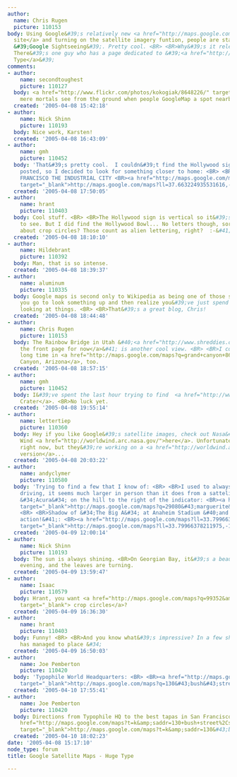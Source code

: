 ```yaml
---
author:
  name: Chris Rugen
  picture: 110153
body: Using Google&#39;s relatively new <a href="http://maps.google.com/maps">mapping
  site</a> and turning on the satellite imagery funtion, people are starting to do
  &#39;Google Sightseeing&#39;. Pretty cool. <BR> <BR>Why&#39;s it relevant to Typophile?
  There&#39;s one guy who has a page dedicated to &#39;<a href="http://www.shreddies.org/gmaps/category/large-type/">Large
  Type</a>&#39;
comments:
- author:
    name: secondtoughest
    picture: 110127
  body: <a href="http://www.flickr.com/photos/kokogiak/8648226/" target="_blank"><i>&#34;What
    mere mortals see from the ground when people GoogleMap a spot nearby.</i>&#34;</a>
  created: '2005-04-08 15:42:18'
- author:
    name: Nick Shinn
    picture: 110193
  body: Nice work, Karsten!
  created: '2005-04-08 16:43:09'
- author:
    name: gmh
    picture: 110452
  body: 'That&#39;s pretty cool.  I couldn&#39;t find the Hollywood sign that they
    posted, so I decided to look for something closer to home: <BR> <BR>SOUTH SAN
    FRANCISCO THE INDUSTRIAL CITY <BR><a href="http://maps.google.com/maps?ll=37.663224935531616%2C-122.41793990135193&amp;spn=0.00582575798034668%2C0.008121728897094727&amp;t=k&amp;hl=en"
    target="_blank">http://maps.google.com/maps?ll=37.663224935531616,-122.41793990135193&amp;spn=0.00582575798034668,0.008121728897094727&amp;t=k&amp;hl=en</a>'
  created: '2005-04-08 17:50:05'
- author:
    name: hrant
    picture: 110403
  body: Cool stuff. <BR> <BR>The Hollywood sign is vertical so it&#39;s probably hard
    to see. But I did find the Hollywood Bowl... No letters though, sorry. Hey, what
    about crop circles? Those count as alien lettering, right?  :-&#41; <BR> <BR>hhp
  created: '2005-04-08 18:10:10'
- author:
    name: Hildebrant
    picture: 110392
  body: Man, that is so intense.
  created: '2005-04-08 18:39:37'
- author:
    name: aluminum
    picture: 110335
  body: Google maps is second only to Wikipedia as being one of those sites where
    you go to look something up and then realize you&#39;ve just spend an hour randomly
    looking at things. <BR> <BR>That&#39;s a great blog, Chris!
  created: '2005-04-08 18:44:48'
- author:
    name: Chris Rugen
    picture: 110153
  body: The Rainbow Bridge in Utah &#40;<a href="http://www.shreddies.org/gmaps/">on
    the front page for now</a>&#41; is another cool view. <BR> <BR>I could spend a
    long time in <a href="http://maps.google.com/maps?q=grand+canyon+86023&amp;t=k&amp;hl=en">Grand
    Canyon, Arizona</a>, too.
  created: '2005-04-08 18:57:15'
- author:
    name: gmh
    picture: 110452
  body: I&#39;ve spent the last hour trying to find  <a href="http://www.pbs.org/art21/artists/turrell/clip1.html">Roden
    Crater</a>. <BR>No luck yet.
  created: '2005-04-08 19:55:14'
- author:
    name: lettertiep
    picture: 110360
  body: Hey if you like Google&#39;s satellite images, check out Nasa&#39;s World
    Wind <a href="http://worldwind.arc.nasa.gov/">here</a>. Unfortunately only Windows
    right now, but they&#39;re working on a <a href="http://worldwind.arc.nasa.gov/forums/index.php?showtopic=35">Mac
    version</a>...
  created: '2005-04-08 20:03:22'
- author:
    name: andyclymer
    picture: 110580
  body: 'Trying to find a few that I know of: <BR> <BR>I used to always pass this
    driving, it seems much larger in person than it does from a sattelite, but the
    &#34;Acura&#34; on the hill to the right of the indicator: <BR><a href="http://maps.google.com/maps?q=29080+marguerite+pkwy%2Cmission+viejo%2C+ca&amp;spn=0.005525350570678711%2C0.006791353225708008&amp;t=k&amp;hl=en"
    target="_blank">http://maps.google.com/maps?q=29080&#43;marguerite&#43;pkwy,mission&#43;viejo,&#43;ca&amp;spn=0.005525350570678711,0.006791353225708008&amp;t=k&amp;hl=en</a>
    <BR> <BR>Shadow of &#34;The Big A&#34; at Anaheim Stadium &#40;and some cool motocross
    action!&#41;: <BR><a href="http://maps.google.com/maps?ll=33.79966378211975%2C-117.88068294525146&amp;spn=0.005525350570678711%2C0.006791353225708008&amp;t=k&amp;hl=en"
    target="_blank">http://maps.google.com/maps?ll=33.79966378211975,-117.88068294525146&amp;spn=0.005525350570678711,0.006791353225708008&amp;t=k&amp;hl=en</a>'
  created: '2005-04-09 12:00:14'
- author:
    name: Nick Shinn
    picture: 110193
  body: The sun is always shining. <BR>On Georgian Bay, it&#39;s a beautiful Fall
    evening, and the leaves are turning.
  created: '2005-04-09 13:59:47'
- author:
    name: Isaac
    picture: 110579
  body: Hrant, you want <a href="http://maps.google.com/maps?q=99352&amp;t=k&amp;hl=en"
    target="_blank"> crop circles</a>?
  created: '2005-04-09 16:36:30'
- author:
    name: hrant
    picture: 110403
  body: Funny! <BR> <BR>And you know what&#39;s impressive? In a few short years Google
    has managed to place &#34;
  created: '2005-04-09 16:50:03'
- author:
    name: Joe Pemberton
    picture: 110420
  body: 'Typophile World Headquarters: <BR> <BR><a href="http://maps.google.com/maps?q=130+bush+street%2Csan+francisco%2C+ca&amp;t=k&amp;hl=en"
    target="_blank">http://maps.google.com/maps?q=130&#43;bush&#43;street,san&#43;francisco,&#43;ca&amp;t=k&amp;hl=en</a>'
  created: '2005-04-10 17:55:41'
- author:
    name: Joe Pemberton
    picture: 110420
  body: Directions from Typophile HQ to the best tapas in San Francisco. <BR> <BR><a
    href="http://maps.google.com/maps?t=k&amp;saddr=130+bush+street%2Csan+francisco%2C+ca&amp;daddr=44+Belden+Pl%2CSan+Francisco%2C+CA+94104&amp;hl=en"
    target="_blank">http://maps.google.com/maps?t=k&amp;saddr=130&#43;bush&#43;street,san&#43;francisco,&#43;ca&amp;daddr=44&#43;Belden&#43;Pl,San&#43;Francisco,&#43;CA&#43;94104&amp;hl=en</a>
  created: '2005-04-10 18:02:23'
date: '2005-04-08 15:17:10'
node_type: forum
title: Google Satellite Maps - Huge Type

---
```

